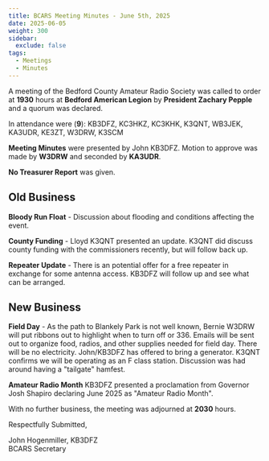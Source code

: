 ```yaml
---
title: BCARS Meeting Minutes - June 5th, 2025
date: 2025-06-05
weight: 300
sidebar:
  exclude: false
tags:
  - Meetings
  - Minutes
---
```



A meeting of the Bedford County Amateur Radio Society was called to order at **1930** hours at **Bedford American Legion** by **President Zachary Pepple** and a quorum was declared.

In attendance were (**9**): <!--more--> KB3DFZ, KC3HKZ, KC3KHK, K3QNT, WB3JEK, KA3UDR, KE3ZT, W3DRW, K3SCM

**Meeting Minutes** were presented by John KB3DFZ. Motion to approve was made by **W3DRW** and seconded by **KA3UDR**.

**No Treasurer Report** was given.

## Old Business

**Bloody Run Float** - Discussion about flooding and conditions affecting the event.

**County Funding** - Lloyd K3QNT presented an update. K3QNT did discuss county funding with the commissioners recently, but will follow back up.

**Repeater Update** - There is an potential offer for a free repeater in exchange for some antenna access. KB3DFZ will follow up and see what can be arranged. 

## New Business

**Field Day** - As the path to Blankely Park is not well known, Bernie W3DRW will put ribbons out to highlight when to turn off or 336.  Emails will be sent out to organize food, radios, and other supplies needed for field day.  There will be no electricity. John/KB3DFZ has offered to bring a generator. K3QNT confirms we will be operating as an F class station.  Discussion was had around having a "tailgate" hamfest.

**Amateur Radio Month** KB3DFZ presented a proclamation from Governor Josh Shapiro declaring June 2025 as "Amateur Radio Month".


With no further business, the meeting was adjourned at **2030** hours.

Respectfully Submitted,  


John Hogenmiller, KB3DFZ  
BCARS Secretary
